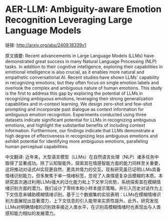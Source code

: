 # AER-LLM: Ambiguity-aware Emotion Recognition Leveraging Large Language Models

链接: http://arxiv.org/abs/2409.18339v1

原文摘要:
Recent advancements in Large Language Models (LLMs) have demonstrated great
success in many Natural Language Processing (NLP) tasks. In addition to their
cognitive intelligence, exploring their capabilities in emotional intelligence
is also crucial, as it enables more natural and empathetic conversational AI.
Recent studies have shown LLMs' capability in recognizing emotions, but they
often focus on single emotion labels and overlook the complex and ambiguous
nature of human emotions. This study is the first to address this gap by
exploring the potential of LLMs in recognizing ambiguous emotions, leveraging
their strong generalization capabilities and in-context learning. We design
zero-shot and few-shot prompting and incorporate past dialogue as context
information for ambiguous emotion recognition. Experiments conducted using
three datasets indicate significant potential for LLMs in recognizing ambiguous
emotions, and highlight the substantial benefits of including context
information. Furthermore, our findings indicate that LLMs demonstrate a high
degree of effectiveness in recognizing less ambiguous emotions and exhibit
potential for identifying more ambiguous emotions, paralleling human perceptual
capabilities.

中文翻译:
近年来，大型语言模型（LLMs）在自然语言处理（NLP）诸多任务中取得了显著成功。除了认知智能外，探索其在情感智能方面的能力同样至关重要，这将推动对话式AI实现更自然、更具共情力的交互。现有研究虽已证明LLMs具备情绪识别能力，但多聚焦于单一情绪标签，忽视了人类情感复杂且模糊的本质。本研究首次通过利用LLMs强大的泛化能力和上下文学习优势，系统探索其在模糊情绪识别方面的潜力。我们设计了零样本和小样本提示策略，并引入历史对话作为上下文信息来辅助模糊情绪识别。基于三个数据集的实验表明：LLMs在模糊情绪识别方面展现出显著潜力，上下文信息的引入能带来实质性提升。此外，研究发现LLMs对明确情绪的识别效率接近人类水平，在识别高模糊情绪时也表现出与人类感知能力相似的发展潜力。

